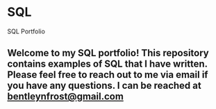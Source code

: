 # SQL
SQL Portfolio

## Welcome to my SQL portfolio! This repository contains examples of SQL that I have written. Please feel free to reach out to me via email if you have any questions. I can be reached at bentleynfrost@gmail.com
